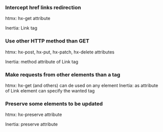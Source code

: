 ### Intercept href links redirection

htmx: hx-get attribute 

Inertia: Link tag

### Use other HTTP method than GET

htmx: hx-post, hx-put, hx-patch, hx-delete attributes

Inertia: method attribute of Link tag

### Make requests from other elements than a tag

htmx: hx-get (and others) can de used on any element
Inertia: as attribute of Link element can specify the wanted tag

### Preserve some elements to be updated

htmx: hx-preserve attribute

Inertia: preserve attribute

### 
